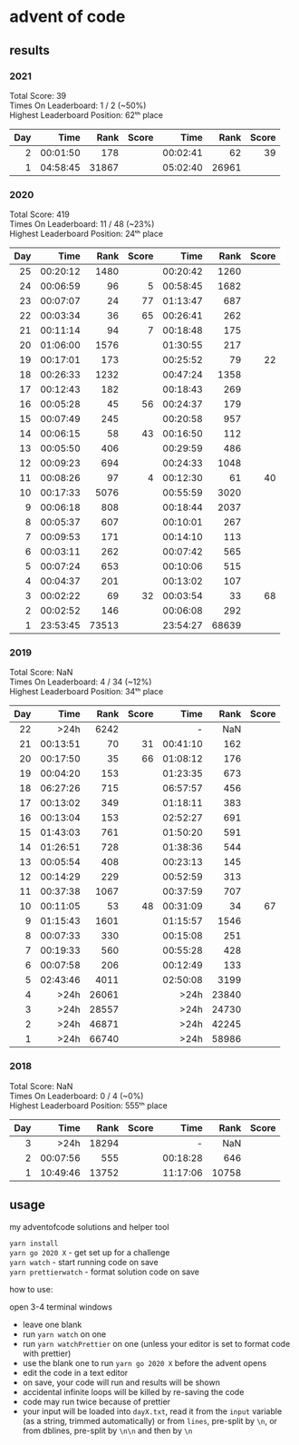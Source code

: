 # advent of code

## results

<!-- start-results -->

### 2021

Total Score: 39  
Times On Leaderboard: 1 / 2 (~50%)  
Highest Leaderboard Position: 62ᵗʰ place

| Day |     Time |  Rank | Score |     Time |  Rank | Score |
| --: | -------: | ----: | ----: | -------: | ----: | ----: |
|   2 | 00:01:50 |   178 |       | 00:02:41 |    62 |    39 |
|   1 | 04:58:45 | 31867 |       | 05:02:40 | 26961 |       |

### 2020

Total Score: 419  
Times On Leaderboard: 11 / 48 (~23%)  
Highest Leaderboard Position: 24ᵗʰ place

| Day |     Time |  Rank | Score |     Time |  Rank | Score |
| --: | -------: | ----: | ----: | -------: | ----: | ----: |
|  25 | 00:20:12 |  1480 |       | 00:20:42 |  1260 |       |
|  24 | 00:06:59 |    96 |     5 | 00:58:45 |  1682 |       |
|  23 | 00:07:07 |    24 |    77 | 01:13:47 |   687 |       |
|  22 | 00:03:34 |    36 |    65 | 00:26:41 |   262 |       |
|  21 | 00:11:14 |    94 |     7 | 00:18:48 |   175 |       |
|  20 | 01:06:00 |  1576 |       | 01:30:55 |   217 |       |
|  19 | 00:17:01 |   173 |       | 00:25:52 |    79 |    22 |
|  18 | 00:26:33 |  1232 |       | 00:47:24 |  1358 |       |
|  17 | 00:12:43 |   182 |       | 00:18:43 |   269 |       |
|  16 | 00:05:28 |    45 |    56 | 00:24:37 |   179 |       |
|  15 | 00:07:49 |   245 |       | 00:20:58 |   957 |       |
|  14 | 00:06:15 |    58 |    43 | 00:16:50 |   112 |       |
|  13 | 00:05:50 |   406 |       | 00:29:59 |   486 |       |
|  12 | 00:09:23 |   694 |       | 00:24:33 |  1048 |       |
|  11 | 00:08:26 |    97 |     4 | 00:12:30 |    61 |    40 |
|  10 | 00:17:33 |  5076 |       | 00:55:59 |  3020 |       |
|   9 | 00:06:18 |   808 |       | 00:18:44 |  2037 |       |
|   8 | 00:05:37 |   607 |       | 00:10:01 |   267 |       |
|   7 | 00:09:53 |   171 |       | 00:14:10 |   113 |       |
|   6 | 00:03:11 |   262 |       | 00:07:42 |   565 |       |
|   5 | 00:07:24 |   653 |       | 00:10:06 |   515 |       |
|   4 | 00:04:37 |   201 |       | 00:13:02 |   107 |       |
|   3 | 00:02:22 |    69 |    32 | 00:03:54 |    33 |    68 |
|   2 | 00:02:52 |   146 |       | 00:06:08 |   292 |       |
|   1 | 23:53:45 | 73513 |       | 23:54:27 | 68639 |       |

### 2019

Total Score: NaN  
Times On Leaderboard: 4 / 34 (~12%)  
Highest Leaderboard Position: 34ᵗʰ place

| Day |     Time |  Rank | Score |     Time |  Rank | Score |
| --: | -------: | ----: | ----: | -------: | ----: | ----: |
|  22 |  &gt;24h |  6242 |       |        - |   NaN |       |
|  21 | 00:13:51 |    70 |    31 | 00:41:10 |   162 |       |
|  20 | 00:17:50 |    35 |    66 | 01:08:12 |   176 |       |
|  19 | 00:04:20 |   153 |       | 01:23:35 |   673 |       |
|  18 | 06:27:26 |   715 |       | 06:57:57 |   456 |       |
|  17 | 00:13:02 |   349 |       | 01:18:11 |   383 |       |
|  16 | 00:13:04 |   153 |       | 02:52:27 |   691 |       |
|  15 | 01:43:03 |   761 |       | 01:50:20 |   591 |       |
|  14 | 01:26:51 |   728 |       | 01:38:36 |   544 |       |
|  13 | 00:05:54 |   408 |       | 00:23:13 |   145 |       |
|  12 | 00:14:29 |   229 |       | 00:52:59 |   313 |       |
|  11 | 00:37:38 |  1067 |       | 00:37:59 |   707 |       |
|  10 | 00:11:05 |    53 |    48 | 00:31:09 |    34 |    67 |
|   9 | 01:15:43 |  1601 |       | 01:15:57 |  1546 |       |
|   8 | 00:07:33 |   330 |       | 00:15:08 |   251 |       |
|   7 | 00:19:33 |   560 |       | 00:55:28 |   428 |       |
|   6 | 00:07:58 |   206 |       | 00:12:49 |   133 |       |
|   5 | 02:43:46 |  4011 |       | 02:50:08 |  3199 |       |
|   4 |  &gt;24h | 26061 |       |  &gt;24h | 23840 |       |
|   3 |  &gt;24h | 28557 |       |  &gt;24h | 24730 |       |
|   2 |  &gt;24h | 46871 |       |  &gt;24h | 42245 |       |
|   1 |  &gt;24h | 66740 |       |  &gt;24h | 58986 |       |

### 2018

Total Score: NaN  
Times On Leaderboard: 0 / 4 (~0%)  
Highest Leaderboard Position: 555ᵗʰ place

| Day |     Time |  Rank | Score |     Time |  Rank | Score |
| --: | -------: | ----: | ----: | -------: | ----: | ----: |
|   3 |  &gt;24h | 18294 |       |        - |   NaN |       |
|   2 | 00:07:56 |   555 |       | 00:18:28 |   646 |       |
|   1 | 10:49:46 | 13752 |       | 11:17:06 | 10758 |       |

<!-- end-results -->

## usage

my adventofcode solutions and helper tool

`yarn install`  
`yarn go 2020 X` - get set up for a challenge  
`yarn watch` - start running code on save  
`yarn prettierwatch` - format solution code on save

how to use:

open 3-4 terminal windows

- leave one blank
- run `yarn watch` on one
- run `yarn watchPrettier` on one (unless your editor is set to format code with prettier)
- use the blank one to run `yarn go 2020 X` before the advent opens
- edit the code in a text editor
- on save, your code will run and results will be shown
- accidental infinite loops will be killed by re-saving the code
- code may run twice because of prettier
- your input will be loaded into `dayX.txt`, read it from the `input` variable (as a string, trimmed automatically) or from `lines`, pre-split by `\n`, or from dblines, pre-split by `\n\n` and then by `\n`
